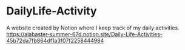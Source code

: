 # DailyLife-Activity
A website created by Notion where I keep track of my daily activities. 
https://alabaster-summer-67d.notion.site/Daily-Life-Activities-45b72da7fb864df1a3f07f2258444984
